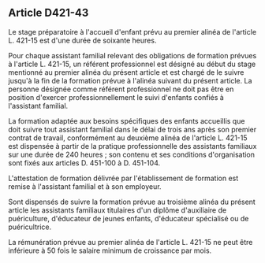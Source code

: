 ## Article D421-43

Le stage préparatoire à l'accueil d'enfant prévu au premier alinéa de l'article L. 421-15 est d'une durée de
soixante heures.

Pour chaque assistant familial relevant des obligations de formation prévues à l'article L. 421-15, un référent
professionnel est désigné au début du stage mentionné au premier alinéa du présent article et est chargé de le
suivre jusqu'à la fin de la formation prévue à l'alinéa suivant du présent article. La personne désignée comme
référent professionnel ne doit pas être en position d'exercer professionnellement le suivi d'enfants confiés à
l'assistant familial.

La formation adaptée aux besoins spécifiques des enfants accueillis que doit suivre tout assistant familial
dans le délai de trois ans après son premier contrat de travail, conformément au deuxième alinéa de l'article
L. 421-15 est dispensée à partir de la pratique professionnelle des assistants familiaux sur une durée de 240
heures ; son contenu et ses conditions d'organisation sont fixés aux articles D. 451-100 à D. 451-104.

L'attestation de formation délivrée par l'établissement de formation est remise à l'assistant familial et à son
employeur.

Sont dispensés de suivre la formation prévue au troisième alinéa du présent article les assistants familiaux
titulaires d'un diplôme d'auxiliaire de puériculture, d'éducateur de jeunes enfants, d'éducateur spécialisé ou de
puéricultrice.


La rémunération prévue au premier alinéa de l'article L. 421-15 ne peut être inférieure à 50 fois le salaire
minimum de croissance par mois.

